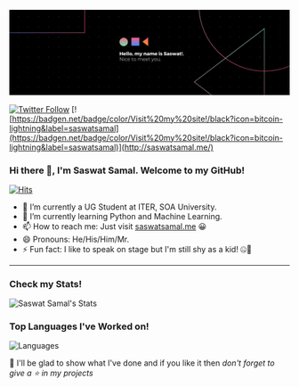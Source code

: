 [![Saswat Samal](https://github.com/saswatsamal/saswatsamal/blob/master/assets/saswatsamal.py.png)](http://saswatsamal.me)


[![Twitter Follow](https://badgen.net/twitter/follow/TweetSaswat)](https://twitter.com/TweetSaswat)
[![https://badgen.net/badge/color/Visit%20my%20site!/black?icon=bitcoin-lightning&label=saswatsamal](https://badgen.net/badge/color/Visit%20my%20site!/black?icon=bitcoin-lightning&label=saswatsamal)](http://saswatsamal.me/)

### Hi there 👋, I'm Saswat Samal. Welcome to my GitHub!

[![Hits](https://hits.seeyoufarm.com/api/count/incr/badge.svg?url=https%3A%2F%2Fgithub.com%2Fsaswatsamal%2F)](http://saswatsamal.me)

- 🔭 I’m currently a UG Student at ITER, SOA University.
- 🌱 I’m currently learning Python and Machine Learning.
- 📫 How to reach me: Just visit [saswatsamal.me](http://saswatsamal.me/) 😀
- 😄 Pronouns: He/His/Him/Mr.
- ⚡ Fun fact: I like to speak on stage but I'm still shy as a kid! 🤐😬
---
### Check my Stats!
![Saswat Samal's Stats](https://github-readme-stats.vercel.app/api?username=saswatsamal&show_icons=true&theme=dark)

### Top Languages I've Worked on!
![Languages](https://github-readme-stats.anuraghazra1.vercel.app/api/top-langs/?username=saswatsamal&layout=compact&theme=chartreuse-dark)

🚀 I'll be glad to show what I've done and if  you like it then *don't forget to give a ⭐ in my projects*


